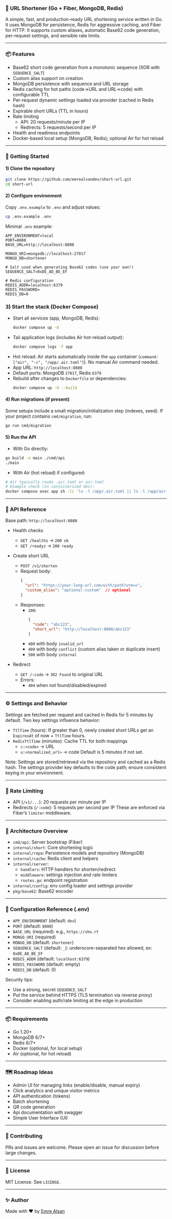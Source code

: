 ### 🔗 URL Shortener (Go + Fiber, MongoDB, Redis)
A simple, fast, and production-ready URL shortening service written in Go. It uses MongoDB for persistence, Redis for aggressive caching, and Fiber for HTTP. It supports custom aliases, automatic Base62 code generation, per-request settings, and sensible rate limits.

---

### 📦 Features
- Base62 short code generation from a monotonic sequence (XOR with `SEQUENCE_SALT`)
- Custom alias support on creation
- MongoDB persistence with sequence and URL storage
- Redis caching for hot paths (code→URL and URL→code) with configurable TTL
- Per-request dynamic settings loaded via provider (cached in Redis hash)
- Expirable short URLs (TTL in hours)
- Rate limiting
    - API: 20 requests/minute per IP
    - Redirects: 5 requests/second per IP
- Health and readiness endpoints
- Docker-based local setup (MongoDB, Redis); optional Air for hot reload

---

### 🚀 Getting Started
#### 1) Clone the repository
```bash
git clone https://github.com/emrealsandev/short-url.git
cd short-url
```

#### 2) Configure environment
Copy `.env.example` to `.env` and adjust values:
```bash
cp .env.example .env
```

Minimal `.env` example:
```env
APP_ENVIRONMENT=local
PORT=8080
BASE_URL=http://localhost:8080

MONGO_URI=mongodb://localhost:27017
MONGO_DB=shortener

# Salt used when generating Base62 codes (use your own!)
SEQUENCE_SALT=0xDE_AD_BE_EF

# Redis configuration
REDIS_ADDR=localhost:6379
REDIS_PASSWORD=
REDIS_DB=0
```

### 3) Start the stack (Docker Compose)
- Start all services (app, MongoDB, Redis):
  ```bash
  docker compose up -d
  ```
- Tail application logs (includes Air hot-reload output):
  ```bash
  docker compose logs -f app
  ```
- Hot reload: Air starts automatically inside the `app` container (`command: ["air", "-c", "/app/.air.toml"]`). No manual Air command needed.
- App URL: `http://localhost:8080`
- Default ports: MongoDB `27017`, Redis `6379`
- Rebuild after changes to `Dockerfile` or dependencies:
  ```bash
  docker compose up -d --build
  ```

#### 4) Run migrations (if present)
Some setups include a small migration/initialization step (indexes, seed). If your project contains `cmd/migration`, run:
```bash
go run cmd/migration
```

#### 5) Run the API
- With Go directly:
```bash
go build -o main ./cmd/api
./main
```

- With Air (hot reload) if configured:
```bash
# Air typically reads .air.toml or air.toml
# Example check (in containerized dev):
docker compose exec app sh -lc 'ls -l /app/.air.toml || ls -l /app/air.toml'
```

---

### 🧪 API Reference
Base path: `http://localhost:8080`

- Health checks
    - `GET /healthz` → `200 ok`
    - `GET /readyz` → `200 ready`

- Create short URL
    - `POST /v1/shorten`
    - Request body:
      ```json
      {
        "url": "https://your-long-url.com/with/path?utm=x",
        "custom_alias": "optional-custom"  // optional
      }
      ```
    - Responses:
        - `200`:
          ```json
          {
            "code": "abc123",
            "short_url": "http://localhost:8080/abc123"
          }
          ```
        - `400` with body `invalid_url`
        - `409` with body `conflict` (custom alias taken or duplicate insert)
        - `500` with body `internal`

- Redirect
    - `GET /:code` → `302 Found` to original URL
    - Errors:
        - `404` when not found/disabled/expired

---

### ⚙️ Settings and Behavior
Settings are fetched per request and cached in Redis for 5 minutes by default. Two key settings influence behavior:
- `TtlTime` (hours): If greater than 0, newly created short URLs get an `ExpiresAt` of now + `TtlTime` hours.
- `RedisTtlTime` (minutes): Cache TTL for both mappings
    - `c:<code>` → URL
    - `u:<normalized_url>` → code
      Default is 5 minutes if not set.

Note: Settings are stored/retrieved via the repository and cached as a Redis hash. The settings provider key defaults to the code path; ensure consistent keying in your environment.

---

### 🔐 Rate Limiting
- API (`/v1/...`): 20 requests per minute per IP
- Redirects (`/:code`): 5 requests per second per IP
  These are enforced via Fiber’s `limiter` middleware.

---

### 🧰 Architecture Overview
- `cmd/api`: Server bootstrap (Fiber)
- `internal/short`: Core shortening logic
- `internal/repo`: Persistence models and repository (MongoDB)
- `internal/cache`: Redis client and helpers
- `internal/server`:
    - `handlers`: HTTP handlers for shorten/redirect
    - `middleware`: settings injection and rate limiters
    - `routes.go`: endpoint registration
- `internal/config`: env config loader and settings provider
- `pkg/base62`: Base62 encoder

---

### 📄 Configuration Reference (.env)
- `APP_ENVIRONMENT` (default: `dev`)
- `PORT` (default: `8080`)
- `BASE_URL` (required): e.g., `https://sho.rt`
- `MONGO_URI` (required)
- `MONGO_DB` (default: `shortener`)
- `SEQUENCE_SALT` (default: `_`): underscore-separated hex allowed, ex: `0xDE_AD_BE_EF`
- `REDIS_ADDR` (default: `localhost:6379`)
- `REDIS_PASSWORD` (default: empty)
- `REDIS_DB` (default: 0)

Security tips:
- Use a strong, secret `SEQUENCE_SALT`
- Put the service behind HTTPS (TLS termination via reverse proxy)
- Consider enabling auth/rate limiting at the edge in production

---

### 📦 Requirements
- Go 1.20+
- MongoDB 6/7+
- Redis 6/7+
- Docker (optional, for local setup)
- Air (optional, for hot reload)

---

### 🗺️ Roadmap Ideas
- Admin UI for managing links (enable/disable, manual expiry)
- Click analytics and unique visitor metrics
- API authentication (tokens)
- Batch shortening
- QR code generation
- Api documentation with swagger
- Simple User Interface (UI)

---

### 🤝 Contributing
PRs and issues are welcome. Please open an issue for discussion before large changes.

---

### 📄 License
MIT License. See `LICENSE`.

---

### ✨ Author
Made with ❤️ by [Emre Alsan](https://github.com/emrealsandev)

